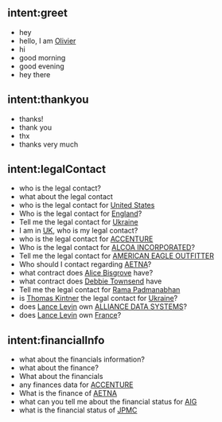 ## intent:greet
- hey
- hello, I am [Olivier](PERSON)
- hi
- good morning
- good evening
- hey there


## intent:thankyou
- thanks!
- thank you
- thx
- thanks very much

## intent:legalContact
- who is the legal contact?
- what about the legal contact
- who is the legal contact for [United States](GPE)
- Who is the legal contact for [England](GPE)?
- Tell me the legal contact for [Ukraine](GPE)
- I am in [UK](GPE), who is my legal contact?
- who is the legal contact for [ACCENTURE](ORG)
- Who is the legal contact for [ALCOA INCORPORATED](ORG)?
- Tell me the legal contact for [AMERICAN EAGLE OUTFITTER](ORG)
- Who should I contact regarding [AETNA](ORG)?
- what contract does [Alice Bisgrove](PERSON) have?
- what contract does [Debbie Townsend](PERSON) have
- Tell me the legal contact for [Rama Padmanabhan](PERSON)
- is [Thomas Kintner](PERSON) the legal contact for [Ukraine](GPE)?
- does [Lance Levin](PERSON) own [ALLIANCE DATA SYSTEMS](ORG)?
- does [Lance Levin](PERSON) own [France](GPE)?


## intent:financialInfo
- what about the financials information?
- what about the finance?
- What about the financials
- any finances data for [ACCENTURE](ORG)
- What is the finance of [AETNA](ORG)
- what can you tell me about the financial status for [AIG](ORG)
- what is the financial status of [JPMC](ORG)
